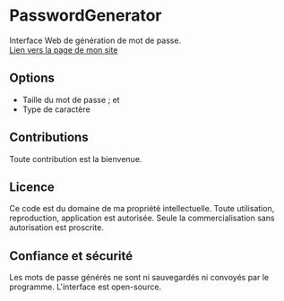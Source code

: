 # PasswordGenerator

Interface Web de génération de mot de passe.\
[Lien vers la page de mon site](https://em-ilien.fr/psw-g)

## Options

 * Taille du mot de passe ; et
 * Type de caractère
 
## Contributions

Toute contribution est la bienvenue.

## Licence

Ce code est du domaine de ma propriété intellectuelle.
Toute utilisation, reproduction, application est autorisée. Seule la commercialisation sans autorisation est proscrite.

## Confiance et sécurité

Les mots de passe générés ne sont ni sauvegardés ni convoyés par le programme. L'interface est open-source.
